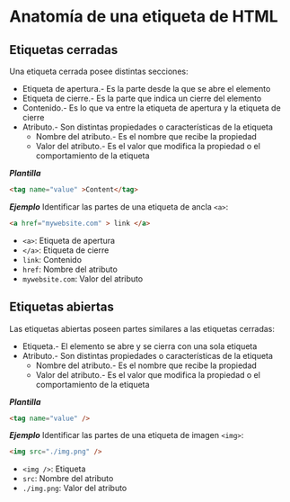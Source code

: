 # Anatomía de una etiqueta de HTML

## Etiquetas cerradas

Una etiqueta cerrada posee distintas secciones:

- Etiqueta de apertura.- Es la parte desde la que se abre el elemento
- Etiqueta de cierre.- Es la parte que indica un cierre del elemento
- Contenido.- Es lo que va entre la etiqueta de apertura y la etiqueta de cierre
- Atributo.- Son distintas propiedades o características de la etiqueta
    - Nombre del atributo.- Es el nombre que recibe la propiedad
    - Valor del atributo.- Es el valor que modifica la propiedad o el comportamiento de la etiqueta

***Plantilla***

~~~html
<tag name="value" >Content</tag>
~~~

***Ejemplo*** Identificar las partes de una etiqueta de ancla `<a>`:

~~~html
<a href="mywebsite.com" > link </a>
~~~

- `<a>`: Etiqueta de apertura
- `</a>`: Etiqueta de cierre
- `link`: Contenido
- `href`: Nombre del atributo
- `mywebsite.com`: Valor del atributo

## Etiquetas abiertas

Las etiquetas abiertas poseen partes similares a las etiquetas cerradas:

- Etiqueta.- El elemento se abre y se cierra con una sola etiqueta
- Atributo.- Son distintas propiedades o características de la etiqueta
    - Nombre del atributo.- Es el nombre que recibe la propiedad
    - Valor del atributo.- Es el valor que modifica la propiedad o el comportamiento de la etiqueta

***Plantilla***

~~~html
<tag name="value" />
~~~

***Ejemplo*** Identificar las partes de una etiqueta de imagen `<img>`:

~~~html
<img src="./img.png" />
~~~

- `<img />`: Etiqueta
- `src`: Nombre del atributo
- `./img.png`: Valor del atributo
